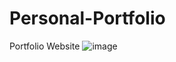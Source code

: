 # Personal-Portfolio
Portfolio Website
![image](https://github.com/prathamxx/Personal-Portfolio/assets/87631116/3811f1e9-8a43-441d-a1d0-b56b593caedd)
